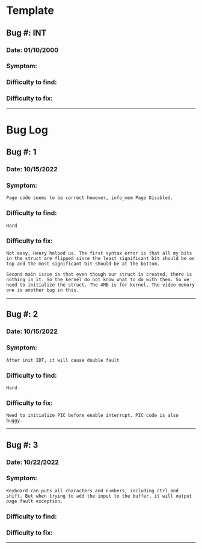 # Template
## Bug #: INT
### Date: 01/10/2000
### Symptom: 
### Difficulty to find: 
### Difficulty to fix:
---
# Bug Log
## Bug #: 1
### Date: 10/15/2022
### Symptom: 
    Page code seems to be correct however, info_mem Page Disabled.
### Difficulty to find: 
    Hard
### Difficulty to fix:
    Not easy, Henry helped us. The first syntax error is that all my bits in the struct are flipped since the least significant bit should be on top and the most significant bit should be at the bottom.
    
    Second main issue is that even though our struct is created, there is nothing in it. So the kernel do not know what to do with them. So we need to initialize the struct. The 4MB is for kernel. The video memory one is another bug in this. 
---
## Bug #: 2
### Date: 10/15/2022
### Symptom: 
    After init IDT, it will cause double fault
### Difficulty to find: 
    Hard
### Difficulty to fix:
    Need to initialize PIC before enable interrupt. PIC code is also buggy.
---
## Bug #: 3
### Date: 10/22/2022
### Symptom: 
    Keyboard can puts all characters and numbers, including ctrl and shift. But when trying to add the input to the buffer, it will output page fault exception. 
### Difficulty to find: 
    
### Difficulty to fix:
    
---